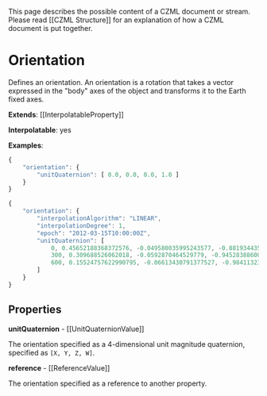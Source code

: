 This page describes the possible content of a CZML document or stream.  Please read [[CZML Structure]] for an explanation of how a CZML document is put together.

# Orientation

Defines an orientation.  An orientation is a rotation that takes a vector expressed in the "body" axes of the object and transforms it to the Earth fixed axes.

**Extends**: [[InterpolatableProperty]]

**Interpolatable**: yes

**Examples**:

```javascript
{
    "orientation": {
        "unitQuaternion": [ 0.0, 0.0, 0.0, 1.0 ]
    }
}
```

```javascript
{
    "orientation": {
        "interpolationAlgorithm": "LINEAR",
        "interpolationDegree": 1,
        "epoch": "2012-03-15T10:00:00Z",
        "unitQuaternion": [
            0, 0.45652188368372576, -0.049580035995243577, -0.8819344359461565, 0.10640131785324795,
            300, 0.309688526062018, -0.0592870464529779, -0.945283886004075, 0.0837641797515638,
            600, 0.15524757622990795, -0.06613430791377527, -0.9841132393764626, 0.05518673278488507
        ]
    }
}
```

## Properties

**unitQuaternion** - [[UnitQuaternionValue]]

The orientation specified as a 4-dimensional unit magnitude quaternion, specified as `[X, Y, Z, W]`.


**reference** - [[ReferenceValue]]

The orientation specified as a reference to another property.


